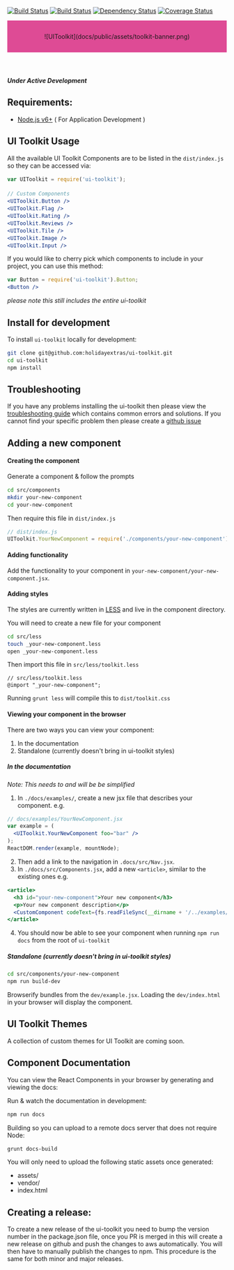 [![Build Status](https://travis-ci.org/holidayextras/ui-toolkit.svg?branch=master)](https://travis-ci.org/holidayextras/ui-toolkit)
[![Build Status](https://circleci.com/gh/holidayextras/ui-toolkit.png?style=shield&circle-token=18f9f8e6fb4bb7d802d571d70889a2f996a58ee7)](https://circleci.com/gh/holidayextras/ui-toolkit)
[![Dependency Status](https://gemnasium.com/holidayextras/ui-toolkit.svg)](https://gemnasium.com/holidayextras/ui-toolkit)
[![Coverage Status](https://coveralls.io/repos/holidayextras/ui-toolkit/badge.svg?branch=master&service=github)](https://coveralls.io/github/holidayextras/ui-toolkit?branch=master)

<header style="background: rgb(222,75,149);padding:2em;text-align:center">
  ![UIToolkit](docs/public/assets/toolkit-banner.png)
</header>

##### Under Active Development

Requirements:
---

* [Node.js v6+](http://nodejs.org/) ( For Application Development )

UI Toolkit Usage
---

All the available UI Toolkit Components are to be listed in the `dist/index.js` so they can be accessed via:

```jsx
var UIToolkit = require('ui-toolkit');

// Custom Components
<UIToolkit.Button />
<UIToolkit.Flag />
<UIToolkit.Rating />
<UIToolkit.Reviews />
<UIToolkit.Tile />
<UIToolkit.Image />
<UIToolkit.Input />
```

If you would like to cherry pick which components to include in your project, you can use this method:

```jsx
var Button = require('ui-toolkit').Button;
<Button />
```
*please note this still includes the entire ui-toolkit*

Install for development
---

To install `ui-toolkit` locally for development:

```bash
git clone git@github.com:holidayextras/ui-toolkit.git
cd ui-toolkit
npm install
```

Troubleshooting
---
If you have any problems installing the ui-toolkit then please view the
[troubleshooting guide](/blob/master/TROUBLESHOOTING.md) which contains common errors and
solutions. If you cannot find your specific problem then please create a
[github issue](/../../issues)

Adding a new component
---
#### Creating the component
Generate a component & follow the prompts
```bash
cd src/components
mkdir your-new-component
cd your-new-component
```

Then require this file in `dist/index.js`
```javascript
// dist/index.js
UIToolkit.YourNewComponent = require('./components/your-new-component');
```

#### Adding functionality
Add the functionality to your component in `your-new-component/your-new-component.jsx`.

#### Adding styles
The styles are currently written in [LESS](http://lesscss.org/) and live in the component directory.

You will need to create a new file for your component
```bash
cd src/less
touch _your-new-component.less
open _your-new-component.less
```

Then import this file in `src/less/toolkit.less`
```less
// src/less/toolkit.less
@import "_your-new-component";
```

Running `grunt less` will compile this to `dist/toolkit.css`

#### Viewing your component in the browser
There are two ways you can view your component:

1. In the documentation
2. Standalone (currently doesn't bring in ui-toolkit styles)

##### In the documentation
_Note: This needs to and will be be simplified_

1. In `./docs/examples/`, create a new jsx file that describes your component. e.g.
```jsx
// docs/examples/YourNewComponent.jsx
var example = (
  <UIToolkit.YourNewComponent foo="bar" />
);
ReactDOM.render(example, mountNode);
```

2. Then add a link to the navigation in `.docs/src/Nav.jsx`.
3. In `./docs/src/Components.jsx`, add a new `<article>`, similar to the existing ones e.g.

```jsx
<article>
  <h3 id="your-new-component">Your new component</h3>
  <p>Your new component description</p>
  <CustomComponent codeText={fs.readFileSync(__dirname + '/../examples/YourNewComponent.jsx', 'utf8')} />
</article>
```

4. You should now be able to see your component when running `npm run docs` from the root of `ui-toolkit`

##### Standalone (currently doesn't bring in ui-toolkit styles)
```bash
cd src/components/your-new-component
npm run build-dev
```
Browserify bundles from the `dev/example.jsx`. Loading the `dev/index.html` in your browser will display the component.

UI Toolkit Themes
---
A collection of custom themes for UI Toolkit are coming soon.

Component Documentation
---

You can view the React Components in your browser by generating and viewing the docs:

Run & watch the documentation in development:
```bash
npm run docs
```

Building so you can upload to a remote docs server that does not require Node:
```bash
grunt docs-build
```

You will only need to upload the following static assets once generated:

+ assets/
+ vendor/
+ index.html

Creating a release:
---

To create a new release of the ui-toolkit you need to bump the version number in the package.json file, once you PR is merged in this will create a new release on github and push the changes to aws automatically. You will then have to manually publish the changes to npm. This procedure is the same for both minor and major releases.
